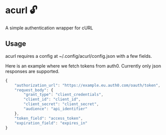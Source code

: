 # acurl 🔓
A simple authentication wrapper for cURL

## Usage
acurl requires a config at ~/.config/acurl/config.json with a few fields.

Here is an example where we fetch tokens from auth0.
Currently only json responses are supported.

```javascript
{
    "authorization_url": "https://example.eu.auth0.com/oauth/token",
    "request_body": {
        "grant_type": "client_credentials",
        "client_id": "client_id",
        "client_secret": "client_secret",
        "audience": "api_identifier"
    },
    "token_field": "access_token",
    "expiration_field": "expires_in"
}
```


